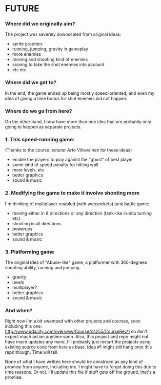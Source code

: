 # FUTURE 

### Where did we originally aim?

The project was severely downscaled from original ideas:
* sprite graphics
* running, jumping, gravity in gameplay
* more enemies
* moving and shooting kind of enemies
* scoring to take the shot enemies into account
* etc etc ...

### Where did we get to?

In the end, the game ended up being mostly speed-oriented, 
and even my idea of giving a time bonus for shot enemies 
did not happen. 

### Where do we go from here?

On the other hand, I now have more than one idea that are 
probably only going to happen as separate projects.

### 1. This speed-running game:

(Thanks to the course lecturer Arto Vihavainen for these ideas)

* enable the players to play against the "ghost" of best player 
* some kind of speed penalty for hitting wall
* more levels, etc
* better graphics
* sound & music

### 2. Modifying the game to make it involve shooting more

I'm thinking of multiplayer-enabled (with websockets) tank 
battle game:

* moving either in 8 directions or any direction (tank-like in-situ turning etc)
* shooting in all directions
* powerups
* better graphics 
* sound & music

### 3. Platforming game 

The original idea of "Abuse-like" game, a platformer with 360-degrees 
shooting ability, running and jumping

* gravity
* levels
* multiplayer?
* better graphics 
* sound & music

### And when?

Right now I'm a bit swamped with other projects and courses, 
soon including this one: 
http://www.udacity.com/overview/Course/cs255/CourseRev/1
so don't expect much action anytime soon. Also, this project 
and repo might not have much updates any more, I'll probably 
just restart the projects using existing source code from here 
as base. Idea #1 might still hang onto this repo though. Time 
will tell.

None of what I have written here should be construed as any kind 
of promise from anyone, including me. I might have to forget 
doing this due to time reasons. Or not. I'll update this file 
if stuff gets off the ground, that's a promise. 
